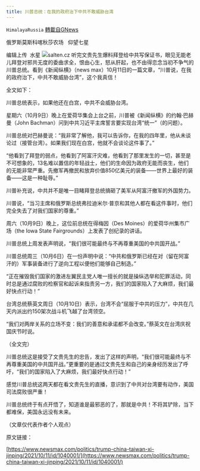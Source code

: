 ```yaml
---
title: 川普总统：在我的政府治下中共不敢威胁台湾
---
```

`HimalayaRussia` [轉載自GNews](https://gnews.org/zh-hans/1589769/)

俄罗斯莫斯科喀秋莎农场   仰望七星

编辑上传  水星
![](https://assets.gnews.org/wp-content/uploads/2021/10/T-4.jpg)salten.cz
听完文贵先生爆料拜登给中共写保证书，眼见无能老儿拜登对邪共无度的委曲求全，恨由心生，怒从肝起，也不由得恋念当初不争气的川普总统。看到《新闻纵横》（news max）10月11日的一篇文章，“川普说，在我的政府治下，中共不敢威胁台湾”，这个我真信！

全文如下：

川普总统表示，如果他还在白宫，中共不会威胁台湾。

星期六（10月9日）晚上在爱荷华集会上台之前，川普被《新闻纵横》的约翰·巴赫曼（John Bachman）问到中共习近平主席誓言要实现台湾“统一”（的问题）。

川普总统对巴赫曼说：“我非常了解他，我可以告诉你，在我的四年里，他从未谈论过（接管台湾）。如果我们现在白宫，他就不会谈论这件事了。”

“他看到了拜登的弱点，他看到了阿富汗灾难，他看到了那里发生的一切，甚至是不可想象的，13名难以置信的年轻战士，他们的生命因为政府无能而丧生，他们的无能非常严重。先撤军再撤民和放弃价值850亿美元的装备——世界上最好的装备——这是一种耻辱。”

川普补充说，中共并不是唯一目睹拜登总统搞砸了美军从阿富汗撤军的外国势力。

川普说，“当习主席和俄罗斯总统弗拉迪米尔·普京和其他人都在看这件事时，他们完全失去了对我们国家的尊重。”

周六（10月9日）晚上，这位前总统在得梅因（Des Moines）的爱荷华州集市广场（the Iowa State Fairgrounds）上发表了创纪录的讲话。

川普总统上周发表声明说，“我们很可能最终与不再尊重美国的中共国开战。”

川普总统周三（10月6日）在一份声明中说：“中共和俄罗斯已经在对（留在阿富汗的）军事装备进行了逆向工程以便他们能够自己制造。”

“正在摧毁我们国家的激进左翼民主党人唯一擅长的就是操纵选举和犯罪活动，同时总是通过腐败的检察官和起诉来指责另一方，我们的国家陷入了大麻烦，我们最好快点行动！”

台湾总统蔡英文周日（10月10日）表示，台湾不会“屈服于中共的压力”，中共在几天内派出约150架次战斗机飞越了台湾领空。

“我们对两岸关系的立场不变：我们的善意和承诺都不会改变。”蔡英文在台湾庆祝国庆节时说。

（全文完）

川普总统这是接受了文贵先生的忠告，发出了这样的声明，“我们很可能最终与不再尊重美国的中共国开战。”更重要的是通过文贵先生和自己的亲身经历发出了呼吁，“我们的国家陷入了大麻烦，我们最好快点行动！”

感觉川普总统这两天都在看文贵先生的直播，意识到了中共对台湾要有动作，美国司法腐败很严重！

川普总统终于有点开悟了，知道谁是最邪恶的了，那就是中共！不将其铲除，当下都难保，美国永远没有未来。

（文章仅代表作者个人观点）

原文链接：

[https://www.newsmax.com/politics/trump-china-taiwan-xi-jinping/2021/10/11/id/1040001/](https://www.newsmax.com/politics/trump-china-taiwan-xi-jinping/2021/10/11/id/1040001/)
